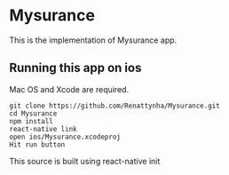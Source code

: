 # Mysurance

This is the implementation of Mysurance app.


## Running this app on ios

Mac OS and Xcode are required.

```
git clone https://github.com/Renattynha/Mysurance.git
cd Mysurance
npm install
react-native link
open ios/Mysurance.xcodeproj
Hit run button
```

This source is built using react-native init

